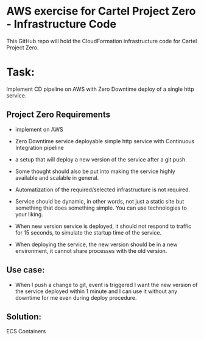 # AWS exercise for Cartel Project Zero - Infrastructure Code

This GitHub repo will hold the CloudFormation infrastructure code for Cartel Project Zero.

# Task:

Implement CD pipeline on AWS with Zero Downtime deploy of a single http service.

## Project Zero Requirements

* implement on AWS

* Zero Downtime service deployable simple http service with Continuous Integration pipeline

* a setup that will deploy a new version of the service after a git push.

* Some thought should also be put into making the service highly available and scalable in general.

* Automatization of the required/selected infrastructure is not required.

* Service should be dynamic, in other words, not just a static site but something that does something simple. You can use technologies to your liking.

* When new version service is deployed, it should not respond to traffic for 15 seconds, to simulate the startup time of the service.

* When deploying the service, the new version should be in a new environment, it cannot share processes with the old version.

## Use case:

* When I push a change to git, event is triggered I want the new version of the service deployed within 1 minute and I can use it without any downtime for me even during deploy procedure.

## Solution:

ECS Containers
